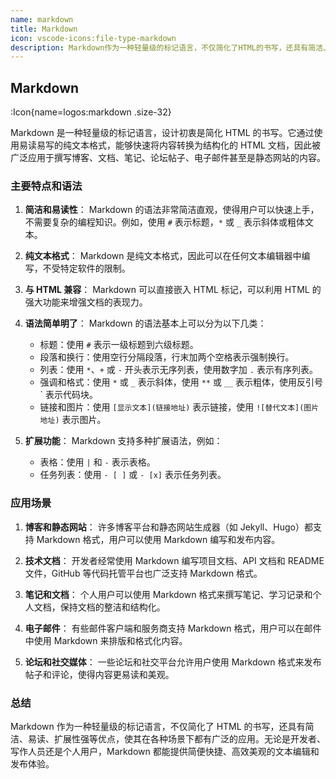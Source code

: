 ```yaml
---
name: markdown
title: Markdown
icon: vscode-icons:file-type-markdown
description: Markdown作为一种轻量级的标记语言，不仅简化了HTML的书写，还具有简洁、易读、扩展性强等优点，使其在各种场景下都有广泛的应用。无论是开发者、写作人员还是个人用户，Markdown都能提供简便快捷、高效美观的文本编辑和发布体验。
---
```


## Markdown

:Icon{name=logos:markdown .size-32}

Markdown 是一种轻量级的标记语言，设计初衷是简化 HTML 的书写。它通过使用易读易写的纯文本格式，能够快速将内容转换为结构化的 HTML 文档，因此被广泛应用于撰写博客、文档、笔记、论坛帖子、电子邮件甚至是静态网站的内容。

### 主要特点和语法

1. **简洁和易读性**：
   Markdown 的语法非常简洁直观，使得用户可以快速上手，不需要复杂的编程知识。例如，使用 `#` 表示标题，`*` 或 `_` 表示斜体或粗体文本。

2. **纯文本格式**：
   Markdown 是纯文本格式，因此可以在任何文本编辑器中编写，不受特定软件的限制。

3. **与 HTML 兼容**：
   Markdown 可以直接嵌入 HTML 标记，可以利用 HTML 的强大功能来增强文档的表现力。

4. **语法简单明了**：
   Markdown 的语法基本上可以分为以下几类：

   - 标题：使用 `#` 表示一级标题到六级标题。
   - 段落和换行：使用空行分隔段落，行末加两个空格表示强制换行。
   - 列表：使用 `*`、`+` 或 `-` 开头表示无序列表，使用数字加 `.` 表示有序列表。
   - 强调和格式：使用 `*` 或 `_` 表示斜体，使用 `**` 或 `__` 表示粗体，使用反引号 \` 表示代码块。
   - 链接和图片：使用 `[显示文本](链接地址)` 表示链接，使用 `![替代文本](图片地址)` 表示图片。

5. **扩展功能**：
   Markdown 支持多种扩展语法，例如：
   - 表格：使用 `|` 和 `-` 表示表格。
   - 任务列表：使用 `- [ ]` 或 `- [x]` 表示任务列表。

### 应用场景

1. **博客和静态网站**：
   许多博客平台和静态网站生成器（如 Jekyll、Hugo）都支持 Markdown 格式，用户可以使用 Markdown 编写和发布内容。

2. **技术文档**：
   开发者经常使用 Markdown 编写项目文档、API 文档和 README 文件，GitHub 等代码托管平台也广泛支持 Markdown 格式。

3. **笔记和文档**：
   个人用户可以使用 Markdown 格式来撰写笔记、学习记录和个人文档，保持文档的整洁和结构化。

4. **电子邮件**：
   有些邮件客户端和服务商支持 Markdown 格式，用户可以在邮件中使用 Markdown 来排版和格式化内容。

5. **论坛和社交媒体**：
   一些论坛和社交平台允许用户使用 Markdown 格式来发布帖子和评论，使得内容更易读和美观。

### 总结

Markdown 作为一种轻量级的标记语言，不仅简化了 HTML 的书写，还具有简洁、易读、扩展性强等优点，使其在各种场景下都有广泛的应用。无论是开发者、写作人员还是个人用户，Markdown 都能提供简便快捷、高效美观的文本编辑和发布体验。
